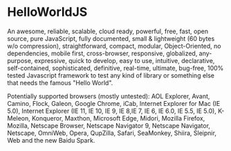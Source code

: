 HelloWorldJS
============

An awesome, reliable, scalable, cloud ready, powerful, free, fast, open source, pure JavaScript, fully documented, small & lightweight (60 bytes w/o compression), straightforward, compact, modular, Object-Oriented, no dependencies, mobile first, cross-browser, responsive, globalized, any-purpose, expressive, quick to develop, easy to use, intuitive, declarative, self-contained, sophisticated, definitive, real-time, ultimate, bug-free, 100% tested Javascript framework to test any kind of library or something else that needs the famous "Hello World".

Potentially supported browsers (mostly untested): AOL Explorer, Avant, Camino, Flock, Galeon, Google Chrome, iCab, Internet Explorer for Mac (IE 5.0), Internet Explorer (IE 11, IE 10, IE 9, IE 8,IE 7, IE 6, IE 6.0, IE 5.5, IE 5.0), K-Meleon, Konqueror, Maxthon, Microsoft Edge, Midori, Mozilla Firefox, Mozilla, Netscape Browser, Netscape Navigator 9, Netscape Navigator, Netscape, OmniWeb, Opera, QupZilla, Safari, SeaMonkey, Shiira, Sleipnir, Web and the new Baidu Spark.
